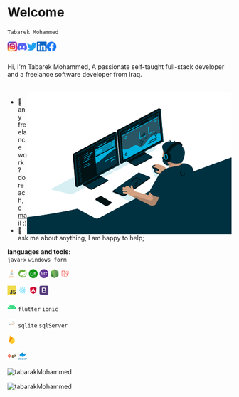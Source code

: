 
# Welcome
```
Tabarek Mohammed 
```
<a href="https://www.instagram.com/flowapp/">
  <img align="left" alt="tabarek" width="22px" src="https://github.com/tabarakMohammed/tabarakMohammed/blob/main/assets/instagram.png" />
</a>
<a href="https://discord.gg/Tabarak#6510">
  <img align="left" alt="Tabarek | Discord" width="22px" src="https://github.com/tabarakMohammed/tabarakMohammed/blob/main/assets/discord.svg" />
</a>
<a href="https://twitter.com/tabarek01x">
  <img align="left" alt="Tabarek | Twitter" width="22px" src="https://github.com/tabarakMohammed/tabarakMohammed/blob/main/assets/twitter.svg" />
</a>
<a href="https://www.linkedin.com/in/tabarek-azeez/">
  <img align="left" alt="Tabarek | LinkedIN" width="22px" src="https://github.com/tabarakMohammed/tabarakMohammed/blob/main/assets/linkedin.svg" />
</a>
<a href="https://www.facebook.com/Tabarek5Mohammed/">
  <img align="left" alt="Tabarek | Facebook" width="22px" src="https://github.com/tabarakMohammed/tabarakMohammed/blob/main/assets/facebook.svg" />
</a>  

<br>
<br>

Hi, I'm Tabarek Mohammed, A passionate self-taught full-stack developer and a freelance software developer from Iraq.

<br />

  <img align="right" alt="GIF" src="https://github.com/tabarakMohammed/tabarakMohammed/blob/main/assets/code.gif" width="460" height="320" />
  
- 💼 any freelance work? do reach, [email](mailto:tabarekm.azeez@gmail.com) :)
- 💬 ask me about anything, I am happy to help;

**languages and tools:**  
<code>javaFx</code>
<code>windows form</code>

<code><img height="20" src="https://raw.githubusercontent.com/github/explore/5b3600551e122a3277c2c5368af2ad5725ffa9a1/topics/java/java.png"></code>
<code><img height="20" src="https://raw.githubusercontent.com/github/explore/80688e429a7d4ef2fca1e82350fe8e3517d3494d/topics/spring-boot/spring-boot.png"></code>
<code><img height="20" src="https://raw.githubusercontent.com/github/explore/80688e429a7d4ef2fca1e82350fe8e3517d3494d/topics/csharp/csharp.png"></code>
<code><img height="20" src="https://raw.githubusercontent.com/github/explore/93d8a67084f94b2a444e510199a6e7622e5b09a3/topics/dotnet/dotnet.png"></code>
<code><img height="20" src="https://raw.githubusercontent.com/github/explore/80688e429a7d4ef2fca1e82350fe8e3517d3494d/topics/nodejs/nodejs.png"></code>
<code><img height="20" src="https://raw.githubusercontent.com/github/explore/80688e429a7d4ef2fca1e82350fe8e3517d3494d/topics/laravel/laravel.png"></code>

<code><img height="20" src="https://raw.githubusercontent.com/github/explore/80688e429a7d4ef2fca1e82350fe8e3517d3494d/topics/javascript/javascript.png"></code>
<code><img height="20" src="https://raw.githubusercontent.com/github/explore/80688e429a7d4ef2fca1e82350fe8e3517d3494d/topics/react/react.png"></code>
<code><img height="20" src="https://raw.githubusercontent.com/github/explore/80688e429a7d4ef2fca1e82350fe8e3517d3494d/topics/angular/angular.png"></code>
<code><img height="20" src="https://raw.githubusercontent.com/github/explore/80688e429a7d4ef2fca1e82350fe8e3517d3494d/topics/bootstrap/bootstrap.png"></code>

<code><img height="20" src="https://raw.githubusercontent.com/github/explore/80688e429a7d4ef2fca1e82350fe8e3517d3494d/topics/android/android.png"></code>
<code>flutter</code>
<code>ionic</code>

<code><img height="20" src="https://raw.githubusercontent.com/github/explore/80688e429a7d4ef2fca1e82350fe8e3517d3494d/topics/mysql/mysql.png"></code>
<code>sqlite</code>
<code>sqlServer</code>

<code><img height="20" src="https://raw.githubusercontent.com/github/explore/80688e429a7d4ef2fca1e82350fe8e3517d3494d/topics/firebase/firebase.png"></code>

<code><img height="20" src="https://raw.githubusercontent.com/github/explore/80688e429a7d4ef2fca1e82350fe8e3517d3494d/topics/git/git.png"></code>
<code><img height="20" src="https://raw.githubusercontent.com/github/explore/80688e429a7d4ef2fca1e82350fe8e3517d3494d/topics/docker/docker.png"></code>

<p> <img src="https://github-readme-stats.vercel.app/api?username=tabarakMohammed&show_icons=true&theme=gotham" alt="tabarakMohammed" />

<p><img align="center" src="https://github-readme-streak-stats.herokuapp.com/?user=tabarakMohammed&" alt="tabarakMohammed" /></p>



